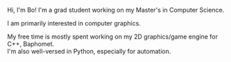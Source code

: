 Hi, I'm Bo! I'm a grad student working on my Master's in Computer Science.<br>

I am primarily interested in computer graphics.

My free time is mostly spent working on my 2D graphics/game engine for C++, Baphomet.<br>
I'm also well-versed in Python, especially for automation.

